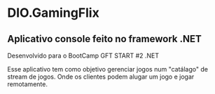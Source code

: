 # DIO.GamingFlix
## Aplicativo console feito no framework .NET
Desenvolvido para o BootCamp GFT START #2 .NET

Esse aplicativo tem como objetivo gerenciar jogos num "catálago" de stream de jogos. Onde os clientes podem alugar um jogo e jogar remotamente.
